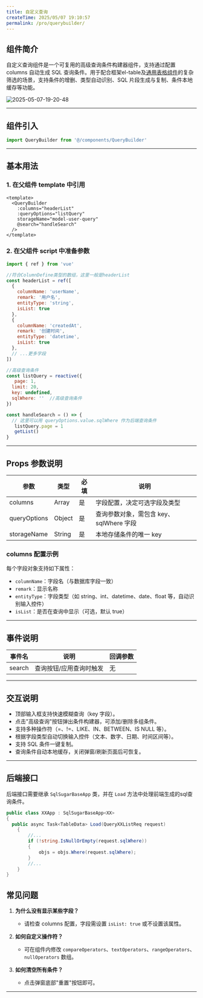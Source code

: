 ```yaml
---
title: 自定义查询
createTime: 2025/05/07 19:10:57
permalink: /pro/querybuilder/
---
```


## 组件简介

自定义查询组件是一个可复用的高级查询条件构建器组件，支持通过配置 columns 自动生成 SQL 查询条件。用于配合框架el-table及[通用表格组件](./table.md)的复杂筛选的场景，支持条件的增删、类型自动识别、SQL 片段生成与复制、条件本地缓存等功能。

![2025-05-07-19-20-48](http://img.openauth.net.cn/2025-05-07-19-20-48.png)

---

## 组件引入

```js
import QueryBuilder from '@/components/QueryBuilder'
```

---

## 基本用法

### 1. 在父组件 template 中引用

```vue
<template>
  <QueryBuilder
    :columns="headerList"
    :queryOptions="listQuery"
    storageName="model-user-query"
    @search="handleSearch"
  />
</template>
```

### 2. 在父组件 script 中准备参数

```js
import { ref } from 'vue'

//符合ColumnDefine类型的数组，这里一般是headerList
const headerList = ref([
  {
    columnName: 'userName',
    remark: '用户名',
    entityType: 'string',
    isList: true
  },
  {
    columnName: 'createdAt',
    remark: '创建时间',
    entityType: 'datetime',
    isList: true
  },
  // ...更多字段
])

//高级查询条件
const listQuery = reactive({
   page: 1,
  limit: 20,
  key: undefined,
  sqlWhere: ''  //高级查询条件
})

const handleSearch = () => {
  // 这里可以用 queryOptions.value.sqlWhere 作为后端查询条件
   listQuery.page = 1
   getList()
}
```

---

## Props 参数说明

| 参数         | 类型    | 必填 | 说明                                   |
| ------------ | ------- | ---- | -------------------------------------- |
| columns      | Array   | 是   | 字段配置，决定可选字段及类型           |
| queryOptions | Object  | 是   | 查询参数对象，需包含 key、sqlWhere 字段|
| storageName  | String  | 是   | 本地存储条件的唯一 key                 |

### columns 配置示例

每个字段对象支持如下属性：

- `columnName`：字段名（与数据库字段一致）
- `remark`：显示名称
- `entityType`：字段类型（如 string、int、datetime、date、float 等，自动识别输入控件）
- `isList`：是否在查询中显示（可选，默认 true）

---

## 事件说明

| 事件名 | 说明                 | 回调参数 |
| ------ | -------------------- | -------- |
| search | 查询按钮/应用查询时触发 | 无       |

---

## 交互说明

- 顶部输入框支持快速模糊查询（key 字段）。
- 点击"高级查询"按钮弹出条件构建器，可添加/删除多组条件。
- 支持多种操作符（=、!=、LIKE、IN、BETWEEN、IS NULL 等）。
- 根据字段类型自动切换输入控件（文本、数字、日期、时间区间等）。
- 支持 SQL 条件一键复制。
- 查询条件自动本地缓存，关闭弹窗/刷新页面后可恢复。
---

## 后端接口

后端接口需要继承 `SqlSugarBaseApp` 类，并在 `Load` 方法中处理前端生成的sql查询条件。

```csharp
public class XXApp : SqlSugarBaseApp<XX>
{
  public async Task<TableData> Load(QueryXXListReq request)
    {
        //...
        if (!string.IsNullOrEmpty(request.sqlWhere))
        {
            objs = objs.Where(request.sqlWhere);
        }
        //...
    }
}
```

## 常见问题

1. **为什么没有显示某些字段？**
   - 请检查 columns 配置，字段需设置 `isList: true` 或不设置该属性。

2. **如何自定义操作符？**
   - 可在组件内修改 `compareOperators`、`textOperators`、`rangeOperators`、`nullOperators` 数组。

3. **如何清空所有条件？**
   - 点击弹窗底部"重置"按钮即可。

---

